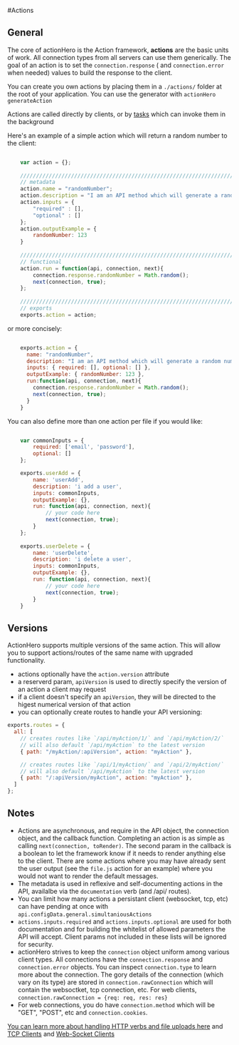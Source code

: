 #Actions

## General

The core of actionHero is the Action framework, **actions** are the basic units of work.  All connection types from all servers can use them generically.  The goal of an action is to set the `connection.response` ( and `connection.error` when needed) values to build the response to the client.

You can create you own actions by placing them in a `./actions/` folder at the root of your application.  You can use the generator with `actionHero generateAction`

Actions are called directly by clients, or by [tasks](https://github.com/evantahler/actionHero/wiki/Tasks) which can invoke them in the background

Here's an example of a simple action which will return a random number to the client:

```javascript

	var action = {};
	
	/////////////////////////////////////////////////////////////////////
	// metadata
	action.name = "randomNumber";
	action.description = "I am an API method which will generate a random number";
	action.inputs = {
		"required" : [],
		"optional" : []
	};
	action.outputExample = {
		randomNumber: 123
	}
	
	/////////////////////////////////////////////////////////////////////
	// functional
	action.run = function(api, connection, next){
		connection.response.randomNumber = Math.random();
		next(connection, true);
	};
	
	/////////////////////////////////////////////////////////////////////
	// exports
	exports.action = action;
```

or more concisely: 


```javascript

	exports.action = {
	  name: "randomNumber",
	  description: "I am an API method which will generate a random number",
	  inputs: { required: [], optional: [] },
	  outputExample: { randomNumber: 123 },
	  run:function(api, connection, next){
		connection.response.randomNumber = Math.random();
		next(connection, true);
	  }
	}

```

You can also define more than one action per file if you would like:

```javascript

    var commonInputs = {
    	required: ['email', 'password'],
    	optional: []
    };

    exports.userAdd = {
    	name: 'userAdd',
    	description: 'i add a user',
    	inputs: commonInputs,
    	outputExample: {},
    	run: function(api, connection, next){
    		// your code here
    		next(connection, true);
    	}
    };
    
    exports.userDelete = {
    	name: 'userDelete',
    	description: 'i delete a user',
    	inputs: commonInputs,
    	outputExample: {},
    	run: function(api, connection, next){
    		// your code here
    		next(connection, true);
    	}
    }
```

## Versions

ActionHero supports multiple versions of the same action.  This will allow you to support actions/routes of the same name with upgraded functionality.

- actions optionally have the `action.version` attribute
- a reserverd param, `apiVersion` is used to directly specify the version of an action a client may request
- if a client doesn't specify an `apiVersion`, they will be directed to the higest numerical version of that action
- you can optionally create routes to handle your API versioning:

```javascript
exports.routes = {
  all: [
    // creates routes like `/api/myAction/1/` and `/api/myAction/2/`
    // will also default `/api/myAction` to the latest version
    { path: "/myAction/:apiVersion", action: "myAction" },

    // creates routes like `/api/1/myAction/` and `/api/2/myAction/`
    // will also default `/api/myAction` to the latest version
    { path: "/:apiVersion/myAction", action: "myAction" },
  ]
};

```

## Notes

* Actions are asynchronous, and require in the API object, the connection object, and the callback function.  Completing an action is as simple as calling `next(connection, toRender)`.  The second param in the callback is a boolean to let the framework know if it needs to render anything else to the client.  There are some actions where you may have already sent the user output (see the `file.js` action for an example) where you would not want to render the default messages.
* The metadata is used in reflexive and self-documenting actions in the API, availalbe via the `documentation` verb (and /api/ routes).  
* You can limit how many actions a persistant client (websocket, tcp, etc) can have pending at once with `api.configData.general.simultaniousActions`
* `actions.inputs.required` and `actions.inputs.optional` are used for both documentation and for building the whitelist of allowed parameters the API will accept.  Client params not included in these lists will be ignored for security.
* actionHero strives to keep the `connection` object uniform among various client types.  All connections have the `connection.response` and `connection.error` objects.  You can inspect `connection.type` to learn more about the connection.  The gory details of the connection (which vary on its type) are stored in `connection.rawConnection` which will contain the websoctket, tcp connection, etc.  For web clients, `connection.rawConnection = {req: req, res: res}`  
* For web connections, you do have `connection.method` which will be "GET", "POST", etc and `connection.cookies`.  

[You can learn more about handling HTTP verbs and file uploads here](https://github.com/evantahler/actionHero/wiki/web) and [TCP Clients](https://github.com/evantahler/actionHero/wiki/socket) and [Web-Socket Clients](https://github.com/evantahler/actionHero/wiki/websocket)